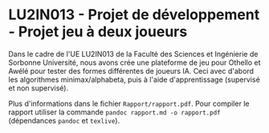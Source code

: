 # LU2IN013 - Projet de développement - Projet jeu à deux joueurs

Dans le cadre de l'UE LU2IN013 de la Faculté des Sciences et Ingénierie de Sorbonne Université, nous avons crée une plateforme de jeu pour Othello et Awélé pour tester des formes différentes de joueurs IA. Ceci avec d'abord les algorithmes minimax/alphabeta, puis à l'aide d'apprentissage (supervisé et non supervisé).

Plus d'informations dans le fichier `Rapport/rapport.pdf`.
Pour compiler le rapport utiliser la commande `pandoc rapport.md -o rapport.pdf` (dépendances `pandoc` et `texlive`).